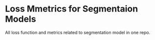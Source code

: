 # Loss Mmetrics for Segmentaion Models
All loss function and metrics related to segmentation model in one repo.
